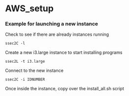 # AWS_setup

### Example for launching a new instance

Check to see if there are already instances running

`ssec2C -l`

Create a new i3.large instance to start installing programs

`ssec2L -t i3.large`

Connect to the new instance

`ssec2C -i IDNUMBER`

Once inside the instance, copy over the install_all.sh script

